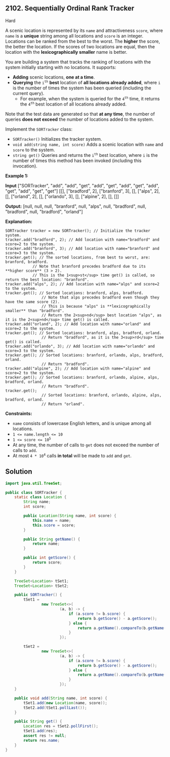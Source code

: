 ## 2102\. Sequentially Ordinal Rank Tracker

Hard

A scenic location is represented by its `name` and attractiveness `score`, where `name` is a **unique** string among all locations and `score` is an integer. Locations can be ranked from the best to the worst. The **higher** the score, the better the location. If the scores of two locations are equal, then the location with the **lexicographically smaller** name is better.

You are building a system that tracks the ranking of locations with the system initially starting with no locations. It supports:

*   **Adding** scenic locations, **one at a time**.
*   **Querying** the <code>i<sup>th</sup></code> **best** location of **all locations already added**, where `i` is the number of times the system has been queried (including the current query).
    *   For example, when the system is queried for the <code>4<sup>th</sup></code> time, it returns the <code>4<sup>th</sup></code> best location of all locations already added.

Note that the test data are generated so that **at any time**, the number of queries **does not exceed** the number of locations added to the system.

Implement the `SORTracker` class:

*   `SORTracker()` Initializes the tracker system.
*   `void add(string name, int score)` Adds a scenic location with `name` and `score` to the system.
*   `string get()` Queries and returns the <code>i<sup>th</sup></code> best location, where `i` is the number of times this method has been invoked (including this invocation).

**Example 1:**

**Input** ["SORTracker", "add", "add", "get", "add", "get", "add", "get", "add", "get", "add", "get", "get"] [[], ["bradford", 2], ["branford", 3], [], ["alps", 2], [], ["orland", 2], [], ["orlando", 3], [], ["alpine", 2], [], []]

**Output:** [null, null, null, "branford", null, "alps", null, "bradford", null, "bradford", null, "bradford", "orland"]

**Explanation:** 

    SORTracker tracker = new SORTracker(); // Initialize the tracker system.
    tracker.add("bradford", 2); // Add location with name="bradford" and score=2 to the system.
    tracker.add("branford", 3); // Add location with name="branford" and score=3 to the system.
    tracker.get(); // The sorted locations, from best to worst, are: branford, bradford.
                // Note that branford precedes bradford due to its **higher score** (3 > 2).
                // This is the 1<sup>st</sup> time get() is called, so return the best location: "branford". 
    tracker.add("alps", 2); // Add location with name="alps" and score=2 to the system. 
    tracker.get(); // Sorted locations: branford, alps, bradford. 
                    // Note that alps precedes bradford even though they have the same score (2). 
                    // This is because "alps" is **lexicographically smaller** than "bradford". 
                    // Return the 2<sup>nd</sup> best location "alps", as it is the 2<sup>nd</sup> time get() is called. 
    tracker.add("orland", 2); // Add location with name="orland" and score=2 to the system. 
    tracker.get(); // Sorted locations: branford, alps, bradford, orland. 
                    // Return "bradford", as it is the 3<sup>rd</sup> time get() is called. 
    tracker.add("orlando", 3); // Add location with name="orlando" and score=3 to the system. 
    tracker.get(); // Sorted locations: branford, orlando, alps, bradford, orland. 
                    // Return "bradford". 
    tracker.add("alpine", 2); // Add location with name="alpine" and score=2 to the system. 
    tracker.get(); // Sorted locations: branford, orlando, alpine, alps, bradford, orland. 
                    // Return "bradford". 
    tracker.get(); 
                    // Sorted locations: branford, orlando, alpine, alps, bradford, orland. 
                    // Return "orland".

**Constraints:**

*   `name` consists of lowercase English letters, and is unique among all locations.
*   `1 <= name.length <= 10`
*   <code>1 <= score <= 10<sup>5</sup></code>
*   At any time, the number of calls to `get` does not exceed the number of calls to `add`.
*   At most <code>4 * 10<sup>4</sup></code> calls **in total** will be made to `add` and `get`.

## Solution

```java
import java.util.TreeSet;

public class SORTracker {
    static class Location {
        String name;
        int score;

        public Location(String name, int score) {
            this.name = name;
            this.score = score;
        }

        public String getName() {
            return name;
        }

        public int getScore() {
            return score;
        }
    }

    TreeSet<Location> tSet1;
    TreeSet<Location> tSet2;

    public SORTracker() {
        tSet1 =
                new TreeSet<>(
                        (a, b) -> {
                            if (a.score != b.score) {
                                return b.getScore() - a.getScore();
                            } else {
                                return a.getName().compareTo(b.getName());
                            }
                        });

        tSet2 =
                new TreeSet<>(
                        (a, b) -> {
                            if (a.score != b.score) {
                                return b.getScore() - a.getScore();
                            } else {
                                return a.getName().compareTo(b.getName());
                            }
                        });
    }

    public void add(String name, int score) {
        tSet1.add(new Location(name, score));
        tSet2.add(tSet1.pollLast());
    }

    public String get() {
        Location res = tSet2.pollFirst();
        tSet1.add(res);
        assert res != null;
        return res.name;
    }
}
```